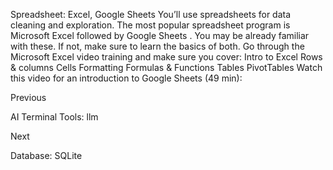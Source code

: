 Spreadsheet: Excel, Google Sheets
You’ll use spreadsheets for data cleaning and exploration. The most popular spreadsheet program is 
Microsoft Excel
 followed by 
Google Sheets
.
You may be already familiar with these. If not, make sure to learn the basics of both.
Go through the 
Microsoft Excel
 video training
 and make sure you cover:
Intro to Excel
Rows & columns
Cells
Formatting
Formulas & Functions
Tables
PivotTables
Watch this video for an introduction to 
Google Sheets
 (49 min):














Previous




AI Terminal Tools: llm












Next










Database: SQLite





